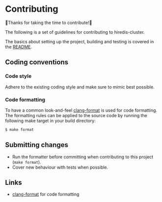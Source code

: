 # Contributing

:tada:Thanks for taking the time to contribute!:tada:

The following is a set of guidelines for contributing to hiredis-cluster.

The basics about setting up the project, building and testing is covered in
the [README](README.md).

## Coding conventions

### Code style

Adhere to the existing coding style and make sure to mimic best possible.

### Code formatting

To have a common look-and-feel [clang-format](https://clang.llvm.org/docs/ClangFormat.html)
is used for code formatting. The formatting rules can be applied to the
source code by running the following make target in your build directory:

```sh
$ make format
```

## Submitting changes

* Run the formatter before committing when contributing to this project (`make format`).
* Cover new behaviour with tests when possible.

## Links

* [clang-format](https://apt.llvm.org/) for code formatting
